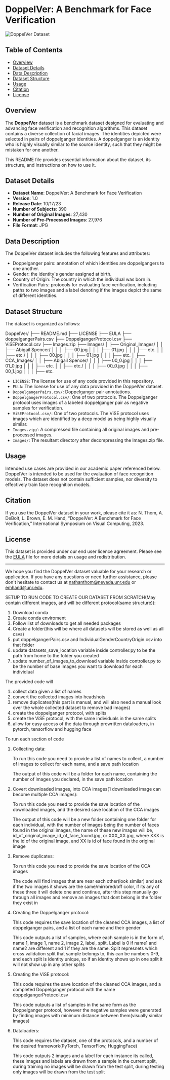 # DoppelVer: A Benchmark for Face Verification

![DoppelVer Dataset](dataset_image.jpg)

## Table of Contents

- [Overview](#overview)
- [Dataset Details](#dataset-details)
- [Data Description](#data-description)
- [Dataset Structure](#dataset-structure)
- [Usage](#usage)
- [Citation](#citation)
- [License](#license)

## Overview

The **DoppelVer** dataset is a benchmark dataset designed for evaluating and advancing face verification and recognition algorithms. This dataset contains a diverse collection of facial images. The identities depicted were selected in pairs of doppelganger identities. A doppelganger is an identity who is highly visually similar to the source identity, such that they might be mistaken for one another.

This README file provides essential information about the dataset, its structure, and instructions on how to use it.

## Dataset Details

- **Dataset Name**: DoppelVer: A Benchmark for Face Verification
- **Version**: 1.0
- **Release Date**: 10/17/23
- **Number of Subjects**: 390
- **Number of Original Images**: 27,430
- **Number of Pre-Processed Images**: 27,976
- **File Format**: JPG

## Data Description

The DoppelVer dataset includes the following features and attributes:

- Doppelganger pairs: annotation of which identities are doppelgangers to one another.
- Gender: the identity's gender assigned at birth.
- Country of Origin: The country in which the individual was born in.
- Verification Pairs: protocols for evaluating face verification, including paths to two images and a label denoting if the images depict the same of different identities. 

## Dataset Structure

The dataset is organized as follows:

DoppelVer/
├── README.md
├── LICENSE
├── EULA
├── doppelgangerPairs.csv
├── DoppelgangerProtocol.csv
├── ViSEProtocol.csv
├── Images.zip
├── Images/
│ ├── Original_Images/
│ │ ├── Abigail Spencer/
│ │ │ ├── 00.jpg
│ │ │ ├── 01.jpg
│ │ │ ├── etc.
│ │ ├── etc./
│ │ │ ├── 00.jpg
│ │ │ ├── 01.jpg
│ │ │ ├── etc.
│ ├── CCA_Images/
│ │ ├── Abigail Spencer/
│ │ │ ├── 00_0.jpg
│ │ │ ├── 01_0.jpg
│ │ │ ├── etc.
│ │ ├── etc./
│ │ │ ├── 00_0.jpg
│ │ │ ├── 00_1.jpg
│ │ │ ├── etc.

- `LICENSE`: The license for use of any code provided in this repository.
- `EULA`: The license for use of any data provided in the DoppelVer dataset.
- `DoppelgangerPairs.csv/`: Doppelganger pair annotations.
- `DoppelgangerProtocol.csv/`: One of two protocols. The Doppelganger protocol uses images of a labeled doppelganger pair as negative samples for verification.
- `ViSEProtocol.csv/`: One of two protocols. The ViSE protocol uses images which are identified by a deep model as being highly visually similar.
- `Images.zip/`: A compressed file containing all original images and pre-processed images.
- `Images/`: The resultant directory after decompressing the Images.zip file.
## Usage

Intended use cases are provided in our academic paper referenced below. DoppelVer is intended to be used for the evaluation of face recognition models. The dataset does not contain sufficient samples, nor diversity to effectively train face recognition models.

## Citation

If you use the DoppelVer dataset in your work, please cite it as:
N. Thom, A. DeBolt, L. Brown, E. M. Hand, “DoppelVer: A Benchmark for Face Verification,” International Symposium on Visual Computing, 2023.

## License

This dataset is provided under our end user licence agreement. Please see the [EULA](./EULA) file for more details on usage and redistribution.

---

We hope you find the DoppelVer dataset valuable for your research or application. If you have any questions or need further assistance, please don't hesitate to contact us at nathanthom@nevada.unr.edu or emhand@unr.edu.


SETUP TO RUN CODE TO CREATE OUR DATASET FROM SCRATCH(May contain different images, and will be different protocol(same structure)):
1. Download conda
2. Create conda enviroment
3. Follow list of downloads to get all needed packages
4. Create a folder(this will be where all datasets will be stored as well as all csvs)
5. put doppelgangerPairs.csv and IndividualGenderCountryOrigin.csv into that folder
6. update datasets_save_location variable inside controller.py to be the path from home to the folder you created
7. update number_of_images_to_download variable inside controller.py to be the number of base images you want to download for each individiual



The provided code will 
1. collect data given a list of names
2. convert the collected images into headshots
3. remove duplicates(this part is manual, and will also need a manual look over the whole collected dataset to remove bad images)
4. create the doppelganger protocol, with splits
5. create the ViSE protocol, with the same individuals in the same splits
6. allow for easy access of the data through prewritten dataloaders, in pytorch, tensorflow and hugging face

To run each section of code
1. Collecting data:

    To run this code you need to provide a list of names to collect, a number of images to collect for each name, and a save path location

    The output of this code will be a folder for each name, containing the number of images you declared, in the save path location

2. Covert downloaded images, into CCA images(1 downloaded image can become multiple CCA images):

    To run this code you need to provide the save location of the downloaded images, and the desired save location of the CCA images

    The output of this code will be a new folder containing one folder for each individual, with the number of images being the number of faces found in the original images, the name of these new images will be, id_of_original_image_id_of_face_found.jpg, or XXX_XX.jpg, where XXX is the id of the original image, and XX is id of face found in the original image

3. Remove duplicates:

    To run this code you need to provide the save location of the CCA images

    The code will find images that are near each other(look similar) and ask if the two images it shows are the same/mirrored/off color, if its any of these three it will delete one and continue, after this step manually go through all images and remove an images that dont belong in the folder they exist in

4. Creating the Doppelganger protocol:

    This code requires the save location of the cleaned CCA images, a list of doppelganger pairs, and a list of each name and their gender

    This code outputs a list of samples, where each sample is in the form of, name 1, image 1, name 2, image 2, label, split. Label is 0 if name1 and name2 are different and 1 if they are the same. Split represnets which cross validation split that sample belongs to, this can be numbers 0-9, and each split is identity unique, so if an identity shows up in one split it will not show up in any other splits

5. Creating the ViSE protocol:

    This code requires the save location of the cleaned CCA images, and a completed Doppelganger protocol with the name doppelgangerProtocol.csv
    
    This code outputs a list of samples in the same form as the Doppelganger protocol, however the negative samples were generated by finding images with minimum distance between them(visually similar images)
    
6. Dataloaders:

    This code requires the dataset, one of the protocols, and a number of the desired framework(PyTorch, TensorFlow, HuggingFace)

    This code outputs 2 images and a label for each instance its called, these images and labels are drawn from a sample in the current split, during training no images will be drawn from the test split, during testing only images will be drawn from the test split

